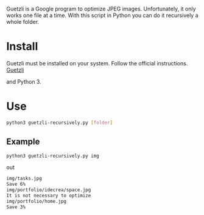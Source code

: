 
Guetzli is a Google program to optimize JPEG images. Unfortunately, it only works one file at a time. With this script in Python you can do it recursively a whole folder.

# Install 

Guetzli must be installed on your system. Follow the official instructions.
[Guetzli](https://github.com/google/guetzli)

and Python 3.

# Use

```bash
python3 guetzli-recursively.py [folder]
```

## Example

```bash
python3 guetzli-recursively.py img
```

out

```bash
img/tasks.jpg
Save 6%
img/portfolio/idecrea/space.jpg
It is not necessary to optimize
img/portfolio/home.jpg
Save 3%
```
